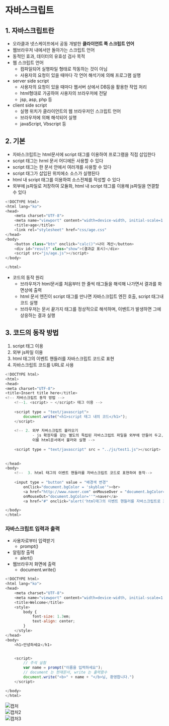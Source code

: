 # 자바스크립트
## 1. 자바스크립트란

- 오라클과 넷스케이프에서 공동 개발한 **클라이언트 쪽 스크립트 언어**
- 웹브라우저 내에서만 돌아가는 스크립트 언어
- 동적인 효과, 데이터의 유효성 검사 목적
- 웹 스크립트 언어
    - 컴파일되어 실행파일 형태로 작동하는 것이 아님
    - 사용자의 요청이 있을 때마다 각 언어 해석기에 의해 프로그램 실행
- server side script
    - 사용자의 요청이 있을 때마다 웹서버 상에서 DB등을 활용한 작업 처리
    - html형대로 가공하여 사용자의 브라우저에 전달
    - jsp, asp, php 등
- client side script
    - 실행 위치가 클라이언트의 웹 브라우저인 스크립트 언어
    - 브라우저에 의해 해석되어 실행
    - javaScript, Vbscript 등

## 2. 기본

- 자바스크립트는 html문서에 script 태그를 이용하여 프로그램을 직접 삽입한다
- script 태그는 hrml 문서 어디에든 사용할 수 있다
- script 태그는 한 문서 안에서 여러개를 사용할 수 있다
- script 태그가 삽입된 위치에소 소스가 실행된다
- html 내 script 태그를 이용하여 소스전체를 작성할 수 있다
- 외부에 js파일로 저장하여 모듈화, html 내 script 태그를 이용해 js파일을 연결할 수 있다



```javascript
<!DOCTYPE html>
<html lang="ko">
<head>
    <meta charset="UTF-8">
    <meta name="viewport" content="width=device-width, initial-scale=1.0">
    <title>age</title>
    <link rel="stylesheet" href="css/age.css"
</head>
<body>
    <button class="btn" onclick="calc()">나이 계산</button>
    <div id="result" class="show">(결과값 표시)</div>
    <script src="js/age.js"></script>
</body>

</html>
```

- 코드의 동작 원리
    - 브라우저가 html문서를 처음부터 한 줄씩 태그들을 해석해 나가면서 결과를 화면상에 출력
    - html 문서 엔진이 script 태그를 만나면 자바스크립트 엔진 호출, script 태그내 코드 실행
    - 브라우저는 문서 끝가지 태그를 정상적으로 해석하며, 이벤트가 발생하면 그에 상응하는 결과 실행

## 3. 코드의 동작 방법
1. script 태그 이용
2. 외부 js파일 이용
3. html 태그의 이벤트 핸들러를 자바스크립트 코드로 표현
4. 자바스크립트 코드를 URL로 사용   

```javascript
<!DOCTYPE html>
<html>
<head>
<meta charset="UTF-8">
<title>Insert title here</title>
<!-- 자바스크립트 동작 방법 -->
	<!--1. <script> ~ </script> 태그 이용 -->
	
	<script type = "text/javascript">
		document.write("<h1>script 태그 내의 코드</h1>");
	</script>
	
	<!-- 2. 외부 자바스크립트 불러오기
			- js 확장자를 갖는 별도의 독립된 자바스크립트 파일을 외부에 만들어 두고,
			이를 html문서에서 불러와 실행 -->
	
	<script type = "text/javascript" src = "../js/test1.js"></script>
		
	
</head>
<body>
	<!--  3. html 태그의 이벤트 핸들러를 자바스크립트 코드로 표현하여 동작-->
	
	<input type = "button" value = "배경색 변경"
		onClick="document.bgColor = 'skyblue'"><br>
		<a href="http://www.naver.com" onMouseOver = "document.bgColor='green'"
		onMouseOut="document.bgColor=''">naver</a>
		<a href="#" onclick="alert('html태그의 이벤트 핸들러를 자바스크립트로 표현')">메세지 띄우기</a>

</body>
</html>
```

### 자바스크립트 입력과 출력 
- 사용자로부터 입력받기
    - prompt()
- 알림창 출력
    - alert()
- 웹브라우저 화면에 출력
    - document.write()   


```javascript
<!DOCTYPE html>
<html lang="ko">
<head>
    <meta charset="UTF-8">
    <meta name="viewport" content="width=device-width, initial-scale=1.0">
    <title>Welcome</title>
    <style>
        body {
            font-size: 1.3em;
            text-align: center;
        }
    </style>
</head>
<body>
    <h1>안녕하세요</h1>


    <script>
        // 주석 실험
        var name = prompt("이름을 입력하세요");
        // document 는 현재문서, write 는 출력함수
        document.write("<b>" + name + "</b>님, 환영합니다.")
    </script>

</body>
</html>
```

![캡처](https://user-images.githubusercontent.com/99188096/162602371-3bd55820-9a06-4d18-a740-f6353ce8103f.PNG)   
![캡처2](https://user-images.githubusercontent.com/99188096/162602488-e11ecb5b-3418-4694-b515-0f113c8db373.PNG)   
![캡처3](https://user-images.githubusercontent.com/99188096/162602493-cf4666bb-cf1a-4a72-b4af-9e03b88a644a.PNG)





